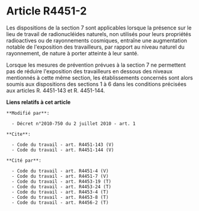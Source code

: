 # Article R4451-2

Les dispositions de la section 7 sont applicables lorsque la présence sur le lieu de travail de radionucléides naturels, non
utilisés pour leurs propriétés radioactives ou de rayonnements cosmiques, entraîne une augmentation notable de l'exposition
des travailleurs, par rapport au niveau naturel du rayonnement, de nature à porter atteinte à leur santé. 

Lorsque les mesures de prévention prévues à la section 7 ne permettent pas de réduire l'exposition des travailleurs en
dessous des niveaux mentionnés à cette même section, les établissements concernés sont alors soumis aux dispositions des
sections 1 à 6 dans les conditions précisées aux articles R. 4451-143 et R. 4451-144.

**Liens relatifs à cet article**

	**Modifié par**:

	  - Décret n°2010-750 du 2 juillet 2010 - art. 1

	**Cite**:

	  - Code du travail - art. R4451-143 (V)
	  - Code du travail - art. R4451-144 (V)

	**Cité par**:

	  - Code du travail - art. R4451-4 (V)
	  - Code du travail - art. R4451-7 (V)
	  - Code du travail - art. R4453-19 (T)
	  - Code du travail - art. R4453-24 (T)
	  - Code du travail - art. R4453-4 (T)
	  - Code du travail - art. R4453-8 (T)
	  - Code du travail - art. R4456-2 (T)
